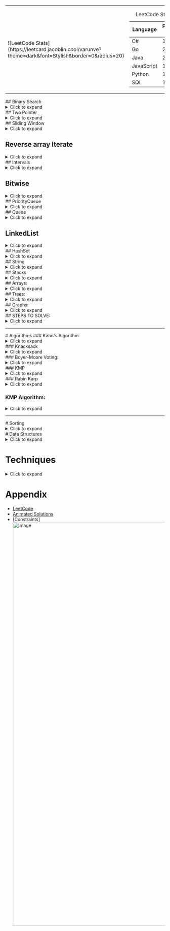 
<table border="0">
    <tr>
        <td>
![LeetCode Stats](https://leetcard.jacoblin.cool/varunve?theme=dark&font=Stylish&border=0&radius=20)
</td>
<td valign="middle">
<table id="stats">
    <caption><center>LeetCode Statistics</center></caption>
    <thead>
        <tr>
            <th>Language</th>
            <th>Problems Solved</th>
        </tr>
    </thead>
    <tbody>
        <tr>
            <td>C#</td>
            <td id="cs">150</td>
        </tr>
        <tr>
            <td>Go</td>
            <td id="go">2</td>
        </tr>
        <tr>
            <td>Java</td>
            <td id="java">2</td>
        </tr>
        <tr>
            <td>JavaScript</td>
            <td id="js">11</td>
        </tr>
        <tr>
            <td>Python</td>
            <td id="py">18</td>
        </tr>
        <tr>
            <td>SQL</td>
            <td id="sql">10</td>
        </tr>
    </tbody>
</table>
</td>
</tr>
</table>
## Binary Search
<details>
 <summary>Click to expand</summary>
- condition `while(left <= right)`
- `mid = left + (right - left) / 2`
</details>
## Two Pointer
<details>
 <summary>Click to expand</summary>
- condition `while(indexS < s.Length && indexT < t.Length) `
</details>
## Sliding Window
<details>
 <summary>Click to expand</summary>
- condition `while(right < s.Length)`
</details>

## Reverse array Iterate
<details>
 <summary>Click to expand</summary>
- condition should be && for short circuit like `while (index >= 0 && s[index] != ' ' )`
</details>
## Intervals
<details>
 <summary>Click to expand</summary>
 - Try if you can sort the intervals first.
</details>

## Bitwise
<details>
    <summary>Click to expand</summary>
    XOR -> if both same then 0. If different then 1.
    a ^ 0 = a
    a ^ a = 0
    a ^ b = 1
</details>
## PriorityQueue
<details>
    <summary>Click to expand</summary>
    // Less value more priority.
    // Min Heap
    PriorityQueue<int,int> priorityQueue = new PriorityQueue<int,int>(); // where <int,int> means <element,priority>
    // More value more priority.
    // Max Heap
    PriorityQueue<int,int> pq = new PriorityQueue<int,int>(Comparer<int>.Create((x, y) => y - x));
    pq.Enqueue(1, 1);
    pq.Dequeue();
    pq.Peek();
</details>
## Queue
<details>
    <summary>Click to expand</summary>
        Queue<int> queue = new Queue<int>();
        queue.Enqueue(1);
        queue.Dequeue();
        queue.Peek();
        queue.Count;  // To check if empty
</details>

## LinkedList
<details>
    <summary>Click to expand</summary>
        Fast and Slow Pointer
        while(fast != null && fast.next != null) {
            fast = fast.next.next;
            slow = slow.next;
        }
</details>
## HashSet
<details>
    <summary>Click to expand</summary>
    HashSet<String> hs = new HashSet<String>();
    hs.Add();
    hs.Remove();
    hs.Count();
    hs.Contains();
    hs.Single(); // To return the only element
    hs1.ExceptWith(hs2); // This method is used to remove all elements in the specified collection from the current HashSet object.
    hs1.UnionWith(hs2) //  This method is used to modify the current HashSet object to contain all elements that are present in itself, the specified collection, or both.
    hs1.IntersectWith(hs2) // This method is used to modify the current HashSet object to contain only elements that are present in that object and in the specified collection.
</details>
## String
<details>
    <summary>Click to expand</summary>
    Split('@')
    Replace("."."")
    Char to Int
    (int)ch - 0
    Small to Capital
    char a = 'a';
    char bigA = (char) (((int)a - '0') + 16);
    'a' -> 0
    'b' -> 1
    (int)ch - 'a'
    0 -> 'a'
    1 -> 'b'
    (char)('a' + 0)
    Char.IsDigit(ch) // To check if digit
    Convert.ToString(n, 2) // To convert int to binary
    Convert.ToInt32("1101", 2) // To convert binary to int
</details>
## Stacks
<details>
    <summary>Click to expand</summary>
    // Use when there is increasing decreasing order
    Stack<char> pstack = new Stack<char>();
    pstack.Push(c);
    pstack.Count()
    pstack.Peek()
    Stack myStack = new Stack();
    myStack.Push("Hello");
    Peek()
    Pop()
    Count() == 0 // to check if empty
</details>
## Arrays:
<details>
    <summary>Click to expand</summary>
    int[] age = new int[5];
    age[0] = 12;
    or
    int [] numbers = {1, 2, 3, 4, 5};
    Array.Sort(numbers);
    Array.Reverse(numbers);
    Arrays.Fill(dp,-1); // To fill the array with -1
    Multi Dimensional Array
    int[,] matrix = new int[2,3];
    matrix[0,0] = 1;
    int[][] matrix = new int[2][] { new int[] {1,2,3}, new int[] {4,5,6} };
    Array.Sort(matrix, (a, b) => a[0] - b[0]); // To sort the matrix based on first element of each row in ascending order.
    Array.Sort(matrix, (a, b) => a[1] - b[1]); // To sort the matrix based on second element of each row in ascending order.
    Array.Sort(matrix, (a, b) => b[0] - a[0]); // To sort the matrix based on first element of each row in descending order.
</details>
## Trees:
<details>
 <summary>Click to expand</summary>
   ### Traversal Techniques:
      1) Inorder - (Left, Root, Right)
      2) Preorder - (Root, Left, Right)
      3) Postorder - (Left, Right, Root)
      4) Level Order - (Level by Level)
</details>
## Graphs:
<details>
 <summary>Click to expand</summary>
   ### Types:
      1) Directed
      2) Undirected
      3) Weighted
      4) Unweighted
   ### Code:
      1) Adjacency List
            List<List<int>> graph = new List<List<int>>();
            for(int i = 0; i < n; i++) {
                graph.Add(new List<int>());
            }
            graph[0].Add(1);
      2) Adjacency Matrix
         1) int[,] graph = new int[n,n];
         2) graph[0,1] = 1;
         3) graph[1,0] = 1;
         4) graph[0,1] = 1;
   ### Traversal Techniques:
      3) BFS
         1) Used for shortest path
      4) DFS
         1) For undirected: To detect cycle check if visited node is already visited and is not parent.
         2) For directed: To detect cycle check if visited node is already visited and is in the stack (current recursion).
   ### Representation:
      5) Adjacency List
      6) Adjacency Matrix
   ### Sorting:
      7)  Topological Sort: Used for Directed Acyclic Graphs (DAG) only. Multiple answers possible.
      8)  Kahn's Algorithm: Used for Directed Acyclic Graphs (DAG) only. Single answer possible. It uses BFS.
      9)  Tarjan's Algorithm: Used for Directed Acyclic Graphs (DAG) only. Single answer possible.
      10) Kosaraju's Algorithm: Used for Directed Acyclic Graphs (DAG) only. Single answer possible.
   ### Miscellaneous:
      11) InDegree: Number of incoming edges to a node.
      12) OutDegree: Number of outgoing edges from a node.
      13) Strongly Connected Components (SCC) - Kosaraju's Algorithm
      14) Articulation Points - Tarjan's Algorithm
      15) Bridges - Tarjan's Algorithm
      16) Bipartite Graph - It means that the graph can be colored using two colors such that no two adjacent nodes have the same color. It can be solved using BFS or DFS.
          1)  if odd cycle is present then it is not bipartite.
          2)  if even cycle is present then it is bipartite.
      17) Eulerian Path - A path that visits every edge exactly once.
      18) Disjoint Set - Used to find if two nodes are connected or not. It is used to find the cycle in the graph. It is used to find the connected components in the graph.

</details>
## STEPS TO SOLVE:
<details>
    <summary>Click to expand</summary>
1) Identity the problem. Clear the doubts.
2) Write Pseudo Code first
3) Try Brute Force
4) Try Sorting
5) Use Stacks
   1) if there is increasing or decreasing order.
6) Use Dictionary
   1) if you want to count.
7) Use HashSet
   1) if you want to check if already present.
8) Trees
   1) In order traversal of BST gives sorted list.
</details>
<hr/>
# Algorithms
### Kahn's Algorithm
<details>
    <summary>Click to expand</summary>
Used to find the topological sort of a Directed Acyclic Graph (DAG). It uses BFS. It is used when there is a single answer possible. It is used when there is a single source.
Pseudo Code:
```
1) Calculate the in-degree of each node.
2) Add all the nodes with in-degree 0 to the queue.
3) While the queue is not empty:
    a) Pop the element from the queue.
    b) Add it to the result.
    c) For all the adjacent nodes of the popped element, reduce the in-degree by 1.
    d) If the in-degree becomes 0, add it to the queue.
4) If the result size is not equal to the number of nodes, then there is a cycle. If you have visited all the nodes, then return the result. if not, that means there is a cycle.
```
</details>
### Knacksack
<details>
    <summary>Click to expand</summary>
TBU
</details>
### Boyer-Moore Voting:
<details>
    <summary>Click to expand</summary>
Used to Calculate the majority element among the given elements that have more than N/ 2 occurrences.
</details>
### KMP
<details>
    <summary>Click to expand</summary>
TBU
</details>
### Rabin Karp
<details>
    <summary>Click to expand</summary>
TBU
</details>

### KMP Algorithm:
<details>
    <summary>Click to expand</summary>
TBU
</details>
<hr/>
# Sorting
<details>
    <summary>Click to expand</summary>
- Merge Sort
- Selection Sort
- Quick Sort
- Bubble Sort
- Bucket Sort
- Insertion Sort
- Radix Sort
- Lazy Sort
</details>
# Data Structures
<details>
    <summary>Click to expand</summary>
- [x] Array
- [x] Linked List
- [x] Stack
- [x] Queue
- Deque
- [x] Priority Queue
- [x] Heap
- [x] Hash Table
- [x] Set
- [x] Map / Dictionary
- [x] Trie
- Graph
- [x] Tree
- [x] Binary Tree
- [x] Binary Search Tree
- AVL Tree
- Red Black Tree
- B Tree
- B+ Tree
- Segment Tree
- Fenwick Tree
- Suffix Tree
- Suffix Array
- Skip List
- Bloom Filter
- LRU Cache
- LFU Cache
- Union Find
- Disjoint Set
- [x] Min Heap
- [x] Max Heap
- Circular Queue
- Doubly Linked List
- Circular Linked List
- Difference Array
- [x] Prefix Sum Array
- Sparse Table
- Cartesian Tree
- Splay Tree
- Interval Tree
- KD Tree
- Quad Tree
- Octree
- Fenwick Tree
</details>

# Techniques
<details>
    <summary>Click to expand</summary>
- [x] Sliding Window
- [x] Two Pointer
- [x] Fast and Slow Pointer
- [x] Reverse Iterate
- Backtracking
- Divide and Conquer
- [x] Dynamic Programming
- Greedy Algorithm
- [x] Recursion
- Iterative
- Binary Search
- BFS
- [x] DFS
- Bit Manipulation
- Difference Array Technique
- [x] Prefix Sum Technique
- Union Find
- Topological Sort
- Floyd Warshall
- Dijkstra
- Bellman Ford
- A* Algorithm
- Prim's Algorithm
- Kruskal's Algorithm
- Kahn's Algorithm
- Tarjan's Algorithm
- Kosaraju's Algorithm
- Ford Fulkerson Algorithm
- Edmonds Karp Algorithm
- Hopcroft Karp Algorithm
- Dinic's Algorithm
- Hungarian Algorithm
- Gale Shapley Algorithm
- Manacher's Algorithm
- KMP Algorithm
- Rabin Karp Algorithm
- Z Algorithm
- Suffix Array
- Suffix Tree
- Segment Tree
- Fenwick Tree
- AVL Tree
- Red Black Tree
- B Tree
- B+ Tree
- Trie
- Splay Tree
- Skip List
- Bloom Filter
- [x] Min Heap
- [x] Max Heap
- Priority Queue
- LRU Cache
- LFU Cache
- Circular Queue
- Deque
- [x] Stack
- [x] Queue
- [x] Linked List
- Doubly Linked List
- Circular Linked List
- [x] Array
- [x] Matrix
- Graph
- Directed Graph
- Undirected Graph
- Weighted Graph
- Unweighted Graph
- [x] Tree
- [x] Binary Tree
- [x] Binary Search Tree
- Balanced Binary Tree
- Complete Binary Tree
- Full Binary Tree
- Perfect Binary Tree
- N-ary Tree
- Ternary Tree
- Trie Tree
- A* Search
- Morris Traversal
</details>

# Appendix
- [LeetCode](https://leetcode.com/)
- [Animated Solutions](https://www.hellointerview.com/learn/code)
- [Constraints]<img width="1272" alt="image" src="https://github.com/user-attachments/assets/3acbf39a-0198-4ac8-977d-436ec3552cd4" />
